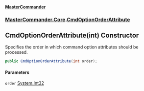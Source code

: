 #### [MasterCommander](MasterCommander.md 'MasterCommander')
### [MasterCommander.Core](MasterCommander.md#MasterCommander.Core 'MasterCommander.Core').[CmdOptionOrderAttribute](CmdOptionOrderAttribute.md 'MasterCommander.Core.CmdOptionOrderAttribute')

## CmdOptionOrderAttribute(int) Constructor

Specifies the order in which command option attributes should be processed.

```csharp
public CmdOptionOrderAttribute(int order);
```
#### Parameters

<a name='MasterCommander.Core.CmdOptionOrderAttribute.CmdOptionOrderAttribute(int).order'></a>

`order` [System.Int32](https://docs.microsoft.com/en-us/dotnet/api/System.Int32 'System.Int32')